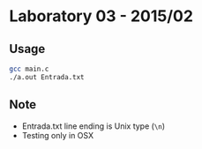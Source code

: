 Laboratory 03 - 2015/02
=======================

Usage
-----

```bash
gcc main.c
./a.out Entrada.txt
```

Note
----

- Entrada.txt line ending is Unix type (`\n`)
- Testing only in OSX

